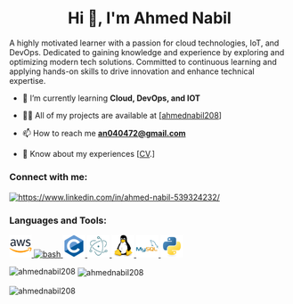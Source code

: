 <h1 align="center">Hi 👋, I'm Ahmed Nabil</h1>

 A highly motivated learner with a passion for cloud technologies, IoT, and DevOps. Dedicated to gaining knowledge and experience by exploring and optimizing modern tech solutions. Committed to continuous learning and applying hands-on skills to drive innovation and enhance technical expertise.

- 🌱 I’m currently learning **Cloud, DevOps, and IOT**

- 👨‍💻 All of my projects are available at [[ahmednabil208](https://github.com/ahmednabil208)]

- 📫 How to reach me **an040472@gmail.com**

- 📄 Know about my experiences [[CV](https://drive.google.com/file/d/1ouYHNni0T49ucbPv5FWhEWadR7t0fM9_/view?usp=drive_link).]

<h3 align="left">Connect with me:</h3>
<p align="left">
<a href="https://linkedin.com/in/https://www.linkedin.com/in/ahmed-nabil-539324232/" target="blank"><img align="center" src="https://raw.githubusercontent.com/rahuldkjain/github-profile-readme-generator/master/src/images/icons/Social/linked-in-alt.svg" alt="https://www.linkedin.com/in/ahmed-nabil-539324232/" height="30" width="40" /></a>
</p>

<h3 align="left">Languages and Tools:</h3>
<p align="left"> <a href="https://aws.amazon.com" target="_blank" rel="noreferrer"> <img src="https://raw.githubusercontent.com/devicons/devicon/master/icons/amazonwebservices/amazonwebservices-original-wordmark.svg" alt="aws" width="40" height="40"/> </a> <a href="https://www.gnu.org/software/bash/" target="_blank" rel="noreferrer"> <img src="https://www.vectorlogo.zone/logos/gnu_bash/gnu_bash-icon.svg" alt="bash" width="40" height="40"/> </a> <a href="https://www.cprogramming.com/" target="_blank" rel="noreferrer"> <img src="https://raw.githubusercontent.com/devicons/devicon/master/icons/c/c-original.svg" alt="c" width="40" height="40"/> </a> <a href="https://www.electronjs.org" target="_blank" rel="noreferrer"> <img src="https://raw.githubusercontent.com/devicons/devicon/master/icons/electron/electron-original.svg" alt="electron" width="40" height="40"/> </a> <a href="https://www.linux.org/" target="_blank" rel="noreferrer"> <img src="https://raw.githubusercontent.com/devicons/devicon/master/icons/linux/linux-original.svg" alt="linux" width="40" height="40"/> </a> <a href="https://www.mysql.com/" target="_blank" rel="noreferrer"> <img src="https://raw.githubusercontent.com/devicons/devicon/master/icons/mysql/mysql-original-wordmark.svg" alt="mysql" width="40" height="40"/> </a> <a href="https://www.python.org" target="_blank" rel="noreferrer"> <img src="https://raw.githubusercontent.com/devicons/devicon/master/icons/python/python-original.svg" alt="python" width="40" height="40"/> </a> </p>

<p><img align="left" src="https://github-readme-stats.vercel.app/api/top-langs?username=ahmednabil208&show_icons=true&locale=en&layout=compact" alt="ahmednabil208" /></p>

<p>&nbsp;<img align="center" src="https://github-readme-stats.vercel.app/api?username=ahmednabil208&show_icons=true&locale=en" alt="ahmednabil208" /></p>

<p><img align="center" src="https://github-readme-streak-stats.herokuapp.com/?user=ahmednabil208&" alt="ahmednabil208" /></p>

